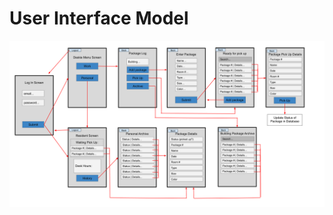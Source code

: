 # User Interface Model


![UI Model Diagram](https://github.com/calvin-cs262-fall2020-teamA/Project/blob/UIModel/images/UIModel.png)
